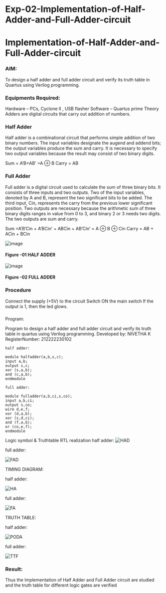 # Exp-02-Implementation-of-Half-Adder-and-Full-Adder-circuit

# Implementation-of-Half-Adder-and-Full-Adder-circuit
### AIM:
To design a half adder and full adder circuit and verify its truth table in Quartus using Verilog programming.

### Equipments Required:
Hardware – PCs, Cyclone II , USB flasher
Software – Quartus prime
Theory
Adders are digital circuits that carry out addition of numbers.

### Half Adder
Half adder is a combinational circuit that performs simple addition of two binary numbers. The input variables designate the augend and addend bits; the output variables produce the sum and carry. It is necessary to specify two output variables because the result may consist of two binary digits.

Sum = A’B+AB’ =A ⊕ B Carry = AB

### Full Adder
Full adder is a digital circuit used to calculate the sum of three binary bits. It consists of three inputs and two outputs. Two of the input variables, denoted by A and B, represent the two significant bits to be added. The third input, Cin, represents the carry from the previous lower significant position. Two outputs are necessary because the arithmetic sum of three binary digits ranges in value from 0 to 3, and binary 2 or 3 needs two digits. The two outputs are sum and carry.

Sum =A’B’Cin + A’BCin’ + ABCin + AB’Cin’ = A ⊕ B ⊕ Cin Carry = AB + ACin + BCin

 ![image](https://user-images.githubusercontent.com/36288975/163552156-a13e5a56-c638-4110-97d9-8896907c8d25.png)

#### Figure -01 HALF ADDER 


![image](https://user-images.githubusercontent.com/36288975/163552057-b3547877-6d07-45b4-b7e0-bcfebfad9e1d.png)

#### Figure -02 FULL ADDER 

### Procedure

Connect the supply (+5V) to the circuit
Switch ON the main switch
If the output is 1, then the led glows.
### 
Program:

Program to design a half adder and full adder circuit and verify its truth table in quartus using Verilog programming.
Developed by: NIVETHA K 
RegisterNumber: 212222230102
```
half adder:

module halfadder(a,b,s,c);
input a,b;
output s,c;
xor (s,a,b);
and (c,a,b);
endmodule
```
```
full adder:

module fulladder(a,b,ci,s,co);
input a,b,ci;
output s,co;
wire d,e,f;
xor (d,a,b);
xor (s,d,ci);
and (f,a,b);
or (co,e,f);
endmodule
```

Logic symbol & Truthtable
RTL realization
half adder:
![HAD](https://user-images.githubusercontent.com/119559844/231478947-e4607ba6-ff2e-4410-9df6-315e45f2d356.png)

full adder:

![FAD](https://user-images.githubusercontent.com/119559844/231479034-c56d3d00-f48b-49ca-b0bd-fe558d075fed.png)

TIMING DIAGRAM:

half adder:

![HA ](https://user-images.githubusercontent.com/119559844/231479724-a4500f47-c569-424b-8b2d-cbd526ec6415.png)

full adder:

![FA ](https://user-images.githubusercontent.com/119559844/231479778-b868f13b-b57d-4c56-ab82-90a703444d8f.png)

TRUTH TABLE:

half adder:

![PODA](https://user-images.githubusercontent.com/119559844/231479181-c4710442-6410-4524-a518-0624b5683646.png)

full adder:

![TTF ](https://user-images.githubusercontent.com/119559844/231479228-a58847cc-11d8-4463-8648-07a98ab13319.png)

### Result:

Thus the Implementation of Half Adder and Full Adder circuit are studied and the truth table for different logic gates are verified
